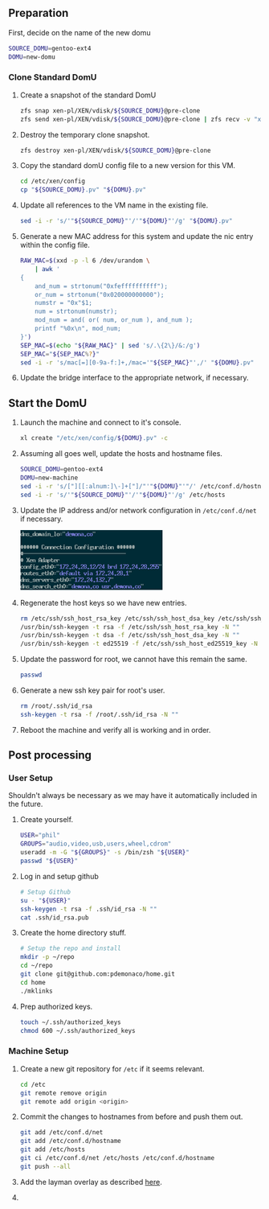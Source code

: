 ## Preparation

First, decide on the name of the new domu

```bash
SOURCE_DOMU=gentoo-ext4
DOMU=new-domu
```

### Clone Standard DomU

1. Create a snapshot of the standard DomU

    ```bash
    zfs snap xen-pl/XEN/vdisk/${SOURCE_DOMU}@pre-clone
    zfs send xen-pl/XEN/vdisk/${SOURCE_DOMU}@pre-clone | zfs recv -v "xen-pl/XEN/vdisk/${DOMU}"
    ```
2. Destroy the temporary clone snapshot.

    ```bash
    zfs destroy xen-pl/XEN/vdisk/${SOURCE_DOMU}@pre-clone
    ```
3. Copy the standard domU config file to a new version for this VM.

    ```bash
    cd /etc/xen/config
    cp "${SOURCE_DOMU}.pv" "${DOMU}.pv"
    ```
4. Update all references to the VM name in the existing file.

    ```bash
    sed -i -r 's/'"${SOURCE_DOMU}"'/'"${DOMU}"'/g' "${DOMU}.pv"
    ```
5. Generate a new MAC address for this system and update the nic entry within the config file.

    ```bash
    RAW_MAC=$(xxd -p -l 6 /dev/urandom \
        | awk '
    {
        and_num = strtonum("0xfeffffffffff"); 
        or_num = strtonum("0x020000000000"); 
        numstr = "0x"$1; 
        num = strtonum(numstr); 
        mod_num = and( or( num, or_num ), and_num ); 
        printf "%0x\n", mod_num; 
    }')
    SEP_MAC=$(echo "${RAW_MAC}" | sed 's/.\{2\}/&:/g')
    SEP_MAC="${SEP_MAC%?}"
    sed -i -r 's/mac[=][0-9a-f:]+,/mac='"${SEP_MAC}"',/' "${DOMU}.pv"
    ```
6. Update the bridge interface to the appropriate network, if necessary.

## Start the DomU

1. Launch the machine and connect to it's console.

    ```bash
    xl create "/etc/xen/config/${DOMU}.pv" -c
    ```

2. Assuming all goes well, update the hosts and hostname files.

    ```bash
    SOURCE_DOMU=gentoo-ext4
    DOMU=new-machine
    sed -i -r 's/["][[:alnum:]\-]+["]/"'"${DOMU}"'"/' /etc/conf.d/hostname
    sed -i -r 's/'"${SOURCE_DOMU}"'/'"${DOMU}"'/g' /etc/hosts
    ```
3. Update the IP address and/or network configuration in `/etc/conf.d/net` if necessary.

    ![eth0 Configuration for Static IP](img/domu-clone-network-setup.png)
4. Regenerate the host keys so we have new entries.

    ```bash
    rm /etc/ssh/ssh_host_rsa_key /etc/ssh/ssh_host_dsa_key /etc/ssh/ssh_host_ed25519_key
    /usr/bin/ssh-keygen -t rsa -f /etc/ssh/ssh_host_rsa_key -N ""
    /usr/bin/ssh-keygen -t dsa -f /etc/ssh/ssh_host_dsa_key -N ""
    /usr/bin/ssh-keygen -t ed25519 -f /etc/ssh/ssh_host_ed25519_key -N ""
    ```
5. Update the password for root, we cannot have this remain the same.

    ```bash
    passwd
    ```
6. Generate a new ssh key pair for root's user.

    ```bash
    rm /root/.ssh/id_rsa
    ssh-keygen -t rsa -f /root/.ssh/id_rsa -N ""
    ```
8. Reboot the machine and verify all is working and in order.

## Post processing

### User Setup

Shouldn't always be necessary as we may have it automatically included in the future.

1. Create yourself.

    ```bash
    USER="phil"
    GROUPS="audio,video,usb,users,wheel,cdrom"
    useradd -m -G "${GROUPS}" -s /bin/zsh "${USER}"
    passwd "${USER}"
    ```
2. Log in and setup github

    ```bash
    # Setup Github
    su - "${USER}"
    ssh-keygen -t rsa -f .ssh/id_rsa -N ""
    cat .ssh/id_rsa.pub
    ```
3. Create the home directory stuff.
    
    ```bash
    # Setup the repo and install
    mkdir -p ~/repo
    cd ~/repo
    git clone git@github.com:pdemonaco/home.git
    cd home
    ./mklinks
    ```
4. Prep authorized keys.

    ```bash
    touch ~/.ssh/authorized_keys
    chmod 600 ~/.ssh/authorized_keys
    ```

### Machine Setup

1. Create a new git repository for `/etc` if it seems relevant.

    ```bash
    cd /etc
    git remote remove origin
    git remote add origin <origin>
    ```
2. Commit the changes to hostnames from before and push them out.

    ```bash
    git add /etc/conf.d/net
    git add /etc/conf.d/hostname
    git add /etc/hosts
    git ci /etc/conf.d/net /etc/hosts /etc/conf.d/hostname
    git push --all
    ```
3. Add the layman overlay as described [here](https://github.com/pdemonaco/overlay).
4. 
